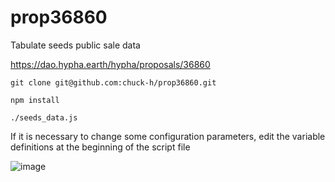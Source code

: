 # prop36860
Tabulate seeds public sale data

https://dao.hypha.earth/hypha/proposals/36860

```
git clone git@github.com:chuck-h/prop36860.git 
```
```
npm install
```
```
./seeds_data.js
```

If it is necessary to change some configuration parameters, edit the variable definitions at the beginning of the script file

![image](https://user-images.githubusercontent.com/2141014/197373736-2e31175b-98a0-4123-bc68-ec3b07cbf8e5.png)

